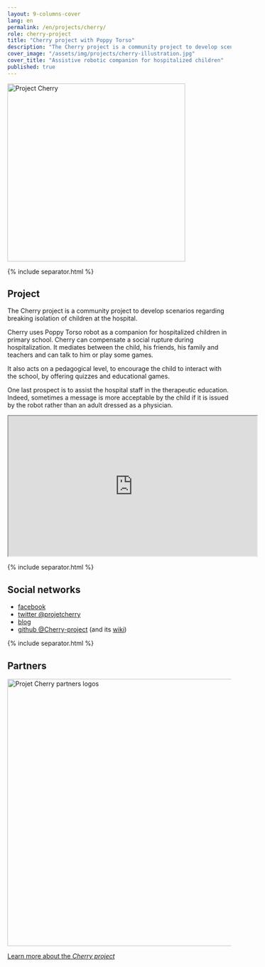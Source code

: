 ```yaml
---
layout: 9-columns-cover
lang: en
permalink: /en/projects/cherry/
role: cherry-project
title: "Cherry project with Poppy Torso"
description: "The Cherry project is a community project to develop scenarios regarding breaking isolation of children at the hospital"
cover_image: "/assets/img/projects/cherry-illustration.jpg"
cover_title: "Assistive robotic companion for hospitalized children"
published: true
---
```


<p class="tc"><img src="https://forum.poppy-project.org/uploads/default/original/2X/3/33984972217cd45f473246b130f0001df33ffcfc.png" alt="Project Cherry" width="400"></p>

{% include separator.html %}

## Project

<p class="lead tc">
  The Cherry project is a community project to develop scenarios regarding breaking isolation of children at the hospital.
</p>

Cherry uses Poppy Torso robot as a companion for hospitalized children in primary school. Cherry can compensate a social rupture during hospitalization. It mediates between the child, his friends, his family and teachers and can talk to him or play some games.

It also acts on a pedagogical level, to encourage the child to interact with the school, by offering quizzes and educational games.

One last prospect is to assist the hospital staff in the therapeutic education. Indeed, sometimes a message is more acceptable by the child if it is issued by the robot rather than an adult dressed as a physician.

<div class="flex-video ratio-16-9">
  <iframe width="560" height="315" src="https://www.youtube.com/embed/URB1kDDScfM?rel=0&amp;showinfo=0" allowfullscreen></iframe>
</div>

{% include separator.html %}

## Social networks

- [facebook](https://www.facebook.com/projetcherry/)
- [twitter @projetcherry](https://twitter.com/projetcherry)
- [blog](https://projetcherry.wordpress.com/)
- [github @Cherry-project](https://github.com/Cherry-project) (and its [wiki](https://github.com/Cherry-project/cherry-software/wiki))

{% include separator.html %}

## Partners

<p class="tc"><img src="https://forum.poppy-project.org/uploads/default/original/2X/8/823785d5178763ddffb46d078c32b8d05d902be8.png" alt="Projet Cherry partners logos" width="600"></p>

<div class="follow-incentive cta">
  <a href="https://forum.poppy-project.org/t/cherry-presentation/1866" class="button large">Learn more about the <em>Cherry project</em></a>
</div>

